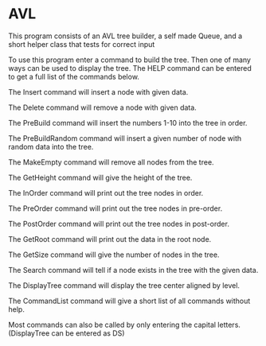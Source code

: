AVL
===
This program consists of an AVL tree builder, a self made Queue, and a short helper class that tests for correct input

To use this program enter a command to build the tree. Then one of many ways can be used to display the tree.
The HELP command can be entered to get a full list of the commands below.


The Insert command will insert a node with given data.

The Delete command will remove a node with given data.

The PreBuild command will insert the numbers 1-10 into the tree in order.

The PreBuildRandom command will insert a given number of node with random data into the tree.

The MakeEmpty command will remove all nodes from the tree.

The GetHeight command will give the height of the tree.

The InOrder command will print out the tree nodes in order.

The PreOrder command will print out the tree nodes in pre-order.

The PostOrder command will print out the tree nodes in post-order.

The GetRoot command will print out the data in the root node.

The GetSize command will give the number of nodes in the tree.

The Search command will tell if a node exists in the tree with the given data.

The DisplayTree command will display the tree center aligned by level.

The CommandList command will give a short list of all commands without help.

Most commands can also be called by only entering the capital letters. (DisplayTree can be entered as DS)
